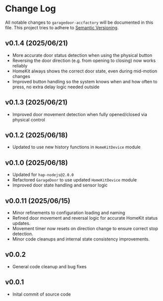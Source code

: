 # Change Log

All notable changes to `garagedoor-accfactory` will be documented in this file. This project tries to adhere to [Semantic Versioning](http://semver.org/).

## v0.1.4 (2025/06/21)

- More accurate door status detection when using the physical button
- Reversing the door direction (e.g. from opening to closing) now works reliably
- HomeKit always shows the correct door state, even during mid-motion changes
- Improved button handling so the system knows when and how often to press, no extra delay logic needed outside

## v0.1.3 (2025/06/21)

- Improved door movement detection when fully opened/closed via physical control

## v0.1.2 (2025/06/18)

- Updated to use new history functions in `HomeKitDevice` module

## v0.1.0 (2025/06/18)

- Updated for `hap-nodejs@2.0.0`
- Refactored `GarageDoor` to use updated `HomeKitDevice` module
- Improved door state handling and sensor logic

## v0.0.11 (2025/06/15)

- Minor refinements to configuration loading and naming
- Refined door movement and reversal logic for accurate HomeKit status updates.
- Movement timer now resets on direction change to ensure correct stop detection.
- Minor code cleanups and internal state consistency improvements.

## v0.0.2

- General code cleanup and bug fixes

## v0.0.1

- Inital commit of source code
